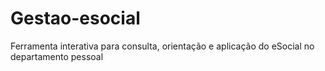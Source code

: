# Gestao-esocial
Ferramenta interativa para consulta, orientação e aplicação do eSocial no departamento pessoal
